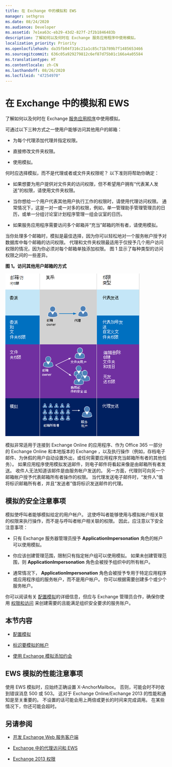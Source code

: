 ```yaml
---
title: 在 Exchange 中的模拟和 EWS
manager: sethgros
ms.date: 08/24/2020
ms.audience: Developer
ms.assetid: 7e1ea63c-eb29-43d2-827f-2f2b1846483b
description: 了解如何以及何时在 Exchange 服务应用程序中使用模拟。
localization_priority: Priority
ms.openlocfilehash: da35fb04f316c21a1c85c71b789b7f1485653466
ms.sourcegitcommit: 636c05a929279812c6ef87d75b01c166a4a05584
ms.translationtype: HT
ms.contentlocale: zh-CN
ms.lasthandoff: 08/26/2020
ms.locfileid: "47254970"
---
```

# <a name="impersonation-and-ews-in-exchange"></a>在 Exchange 中的模拟和 EWS

了解如何以及何时在 Exchange [服务应用程序](ews-application-types.md)中使用模拟。
  
可通过以下三种方式之一使用户能够访问其他用户的邮箱：
  
- 为每个代理添加代理并指定权限。
    
- 直接修改文件夹权限。
    
- 使用模拟。
    
何时应选择模拟，而不是代理或者或文件夹权限呢？ 以下准则将帮助你确定：
  
- 如果想要为用户提供对文件夹的访问权限，但不希望用户拥有“代表某人发送”的权限，请使用文件夹权限。 
    
- 当你想给一个用户代表其他用户执行工作的权限时，请使用代理访问权限。 通常情况下，这是一对一或一对多的权限，例如，单一管理助手管理管理员的日历，或单一分组讨论室计划程序管理一组会议室的日历。
    
- 如果服务应用程序需要访问多个邮箱并“充当”邮箱的所有者，请使用模拟。
    
当你处理多个邮箱时，模拟是最佳选择，因为你可以轻松地对一个服务帐户授予对数据库中每个邮箱的访问权限。 代理和文件夹权限最适用于仅授予几个用户访问权限的情况，因为你必须对每个邮箱单独添加权限。 图 1 显示了每种类型的访问权限之间的一些差异。
  
**图 1。访问其他用户邮箱的方式**

![显示邮箱访问类型、邮箱所有者与每种类型的委派之间的关系以及权限类型的图表。代表委派权限和/或文件夹权限发送。用于模拟的发送身份权限。](media/Ex15_Delegate_Overview.png)
  
模拟非常适用于连接到 Exchange Online 的应用程序、作为 Office 365 一部分的 Exchange Online 和本地版本的 Exchange ，以及执行操作（例如，存档电子邮件、为休假的用户自动设置外出，或任何需要应用程序充当邮箱所有者的其他任务）。 如果应用程序使用模拟发送邮件，则电子邮件将看起来像是由邮箱所有者发送。 收件人无法知道该邮件是由服务帐户发送的。 另一方面，代理则可向另一个邮箱帐户授予代表邮箱所有者操作的权限。 当代理发送电子邮件时，“发件人”值将标识邮箱所有者，并且“发送者”值将标识发送邮件的代理。 
  
## <a name="security-considerations-for-impersonation"></a>模拟的安全注意事项

模拟使呼叫者能够模拟给定的用户帐户。 这使呼叫者能够使用与模拟帐户相关联的权限来执行操作，而不是与呼叫者帐户相关联的权限。 因此，应注意以下安全注意事项：
  
- 只有 Exchange 服务器管理员授予 **ApplicationImpersonation** 角色的帐户可以使用模拟。 
    
- 你应该创建管理范围，限制只有指定帐户组可以使用模拟。 如果未创建管理范围，则 **ApplicationImpersonation** 角色会被授予组织中的所有帐户。 
    
- 通常情况下， **ApplicationImpersonation** 角色会被授予专用于特定应用程序或应用程序组的服务帐户，而不是用户帐户。 你可以根据需要创建多个或少个服务帐户。 
    
你可以阅读有关 [配置模拟](how-to-configure-impersonation.md)的详细信息，但应与 Exchange 管理员合作，确保你使用 [权限和访问](https://technet.microsoft.com/library/dd351175%28v=exchg.150%29.aspx) 来创建需要的且能满足组织安全要求的服务账户。 
  
## <a name="in-this-section"></a>本节内容

- [配置模拟](how-to-configure-impersonation.md)
    
- [标识要模拟的帐户](how-to-identify-the-account-to-impersonate.md)
    
- [使用 Exchange 模拟添加约会](how-to-add-appointments-by-using-exchange-impersonation.md)

## <a name="performance-considerations-for-ews-impersonation"></a>EWS 模拟的性能注意事项

使用 EWS 模拟时，应始终正确设置 X-AnchorMailbox。  否则，可能会时不时收到错误消息 500 或 503。 这对于 Exchange Online/Exchange 2013 的性能和通知是至关重要的。  不设置的话可能会用上两倍或更长的时间来完成调用。 在某些情况下，你还可能会超时。 
    
## <a name="see-also"></a>另请参阅


- [开发 Exchange Web 服务客户端](develop-web-service-clients-for-exchange.md)
    
- [Exchange 中的代理访问和 EWS](delegate-access-and-ews-in-exchange.md)
    
- [Exchange 2013 权限](https://technet.microsoft.com/library/dd351175%28v=exchg.150%29.aspx)
    

